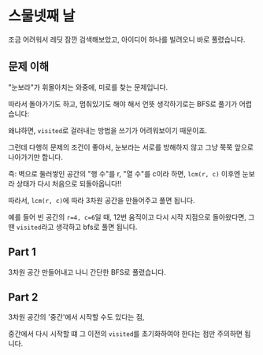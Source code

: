 # 스물넷째 날

조금 어려워서 레딧 잠깐 검색해보았고, 아이디어 하나를 빌려오니 바로 풀렸습니다.

## 문제 이해

"눈보라"가 휘몰아치는 와중에, 미로를 찾는 문제입니다.

따라서 돌아가기도 하고, 멈춰있기도 해야 해서 언뜻 생각하기로는 BFS로 풀기가 어렵습니다:

왜냐하면, `visited`로 걸러내는 방법을 쓰기가 어려워보이기 때문이죠.

그런데 다행히 문제의 조건이 좋아서, 눈보라는 서로를 방해하지 않고 그냥 쭉쭉 앞으로 나아가기만 합니다.

즉: 벽으로 둘러쌓인 공간의 "행 수"를 r, "열 수"를 c이라 하면, `lcm(r, c)` 이후엔 눈보라 상태가 다시 처음으로 되돌아옵니다!!

따라서, `lcm(r, c)`에 따라 3차원 공간을 만들어주고 풀면 됩니다.

예를 들어 빈 공간의 `r=4, c=6`일 때, 12번 움직이고 다시 시작 지점으로 돌아왔다면, 그땐 `visited`라고 생각하고 bfs로 풀면 됩니다.

## Part 1

3차원 공간 만들어내고 나니 간단한 BFS로 풀렸습니다.

## Part 2

3차원 공간의 '중간'에서 시작할 수도 있다는 점,

중간에서 다시 시작할 떄 그 이전의 `visited`를 초기화하여야 한다는 점만 주의하면 됩니다.
